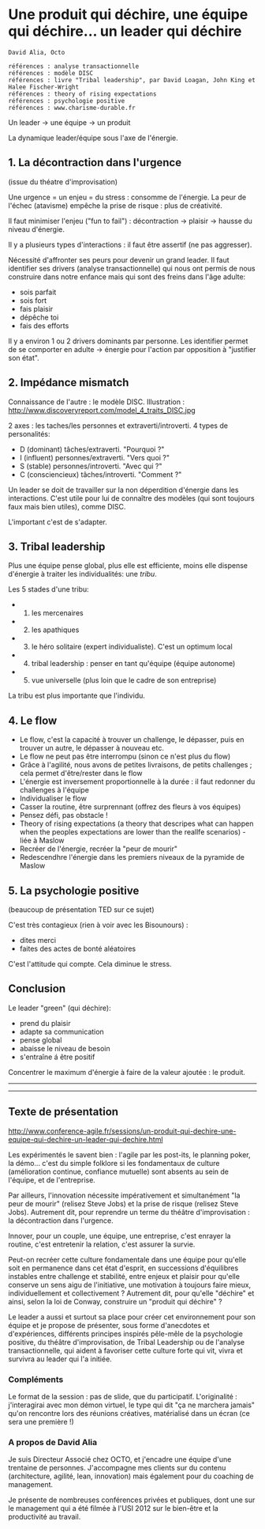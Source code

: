 # Une produit qui déchire, une équipe qui déchire... un leader qui déchire
    David Alia, Octo

    références : analyse transactionnelle
    références : modèle DISC
    références : livre "Tribal leadership", par David Loagan, John King et Halee Fischer-Wright
    références : theory of rising expectations
    références : psychologie positive
    références : www.charisme-durable.fr

Un leader -> une équipe -> un produit

La dynamique leader/équipe sous l'axe de l'énergie.

## 1. La décontraction dans l'urgence
(issue du théatre d'improvisation)

Une urgence = un enjeu = du stress : consomme de l'énergie.
La peur de l'échec (atavisme) empêche la prise de risque : plus de créativité.

Il faut minimiser l'enjeu ("fun to fail") : décontraction -> plaisir -> hausse du niveau d'énergie.

Il y a plusieurs types d'interactions : il faut être assertif (ne pas aggresser).

Nécessité d'affronter ses peurs pour devenir un grand leader. Il faut identifier ses drivers (analyse transactionnelle) qui nous ont permis de nous construire dans notre enfance mais qui sont des freins dans l'âge adulte:
* sois parfait
* sois fort
* fais plaisir
* dépêche toi
* fais des efforts

Il y a environ 1 ou 2 drivers dominants par personne. Les identifier permet de se comporter en adulte -> énergie pour l'action par opposition à "justifier son état".

## 2. Impédance mismatch
Connaissance de l'autre : le modèle DISC. Illustration : http://www.discoveryreport.com/model_4_traits_DISC.jpg

2 axes : les taches/les personnes et extraverti/introverti. 4 types de personalités:
* D (dominant) tâches/extraverti. "Pourquoi ?"
* I (influent) personnes/extraverti. "Vers quoi ?"
* S (stable) personnes/introverti. "Avec qui ?"
* C (consciencieux) tâches/introverti. "Comment ?"

Un leader se doit de travailler sur la non déperdition d'énergie dans les interactions. C'est utile pour lui de connaître des modèles (qui sont toujours faux mais bien utiles), comme DISC.

L'important c'est de s'adapter.

## 3. Tribal leadership
Plus une équipe pense global, plus elle est efficiente, moins elle dispense d'énergie à traiter les individualités: une *tribu*.

Les 5 stades d'une tribu:
* 1. les mercenaires
* 2. les apathiques
* 3. le héro solitaire (expert individualiste). C'est un optimum local
* 4. tribal leadership : penser en tant qu'équipe (équipe autonome)
* 5. vue universelle (plus loin que le cadre de son entreprise)

La tribu est plus importante que l'individu.

## 4. Le flow
* Le flow, c'est la capacité à trouver un challenge, le dépasser, puis en trouver un autre, le dépasser à nouveau etc.
* Le flow ne peut pas être interrompu (sinon ce n'est plus du flow)
* Grâce à l'agilité, nous avons de petites livraisons, de petits challenges ; cela permet d'être/rester dans le flow
* L'énergie est inversement proportionnelle à la durée : il faut redonner du challenges à l'équipe
* Individualiser le flow
* Casser la routine, être surprennant (offrez des fleurs à vos équipes)
* Pensez défi, pas obstacle !
* Theory of rising expectations (a theory that descripes what can happen when the peoples expectations are lower than the reallfe scenarios) - liée à Maslow
* Recréer de l'énergie, recréer la "peur de mourir"
* Redescendhre l'énergie dans les premiers niveaux de la pyramide de Maslow

## 5. La psychologie positive
(beaucoup de présentation TED sur ce sujet)

C'est très contagieux (rien à voir avec les Bisounours) :
* dites merci
* faites des actes de bonté aléatoires

C'est l'attitude qui compte. Cela diminue le stress.

## Conclusion
Le leader "green" (qui déchire):
* prend du plaisir
* adapte sa communication
* pense global
* abaisse le niveau de besoin
* s'entraîne á être positif

Concentrer le maximum d'énergie à faire de la valeur ajoutée : le produit.



----
----
## Texte de présentation
http://www.conference-agile.fr/sessions/un-produit-qui-dechire-une-equipe-qui-dechire-un-leader-qui-dechire.html

Les expérimentés le savent bien : l'agile par les post-its, le planning poker, la démo... c'est du simple folklore si les fondamentaux de culture (amélioration continue, confiance mutuelle) sont absents au sein de l'équipe, et de l'entreprise.

Par ailleurs, l'innovation nécessite impérativement et simultanément "la peur de mourir" (relisez Steve Jobs) et la prise de risque (relisez Steve Jobs). Autrement dit, pour reprendre un terme du théâtre d'improvisation : la décontraction dans l'urgence.

Innover, pour un couple, une équipe, une entreprise, c'est enrayer la routine, c'est entretenir la relation, c'est assurer la survie.

Peut-on recréer cette culture fondamentale dans une équipe pour qu'elle soit en permanence dans cet état d'esprit, en successions d'équilibres instables entre challenge et stabilité, entre enjeux et plaisir pour qu'elle conserve un sens aigu de l'initiative, une motivation à toujours faire mieux, individuellement et collectivement ? Autrement dit, pour qu'elle "déchire" et ainsi, selon la loi de Conway, construire un "produit qui déchire" ?

Le leader a aussi et surtout sa place pour créer cet environnement pour son équipe et je propose de présenter, sous forme d'anecdotes et d'expériences, différents principes inspirés pêle-mêle de la psychologie positive, du théâtre d'improvisation, de Tribal Leadership ou de l'analyse transactionnelle, qui aident à favoriser cette culture forte qui vit, vivra et survivra au leader qui l'a initiée.

### Compléments
Le format de la session : pas de slide, que du participatif. L'originalité : j'interagirai avec mon démon virtuel, le type qui dit "ça ne marchera jamais" qu'on rencontre lors des réunions créatives, matérialisé dans un écran (ce sera une première !)

### A propos de David Alia
Je suis Directeur Associé chez OCTO, et j'encadre une équipe d'une trentaine de personnes. J'accompagne mes clients sur du contenu (architecture, agilité, lean, innovation) mais également pour du coaching de management.

Je présente de nombreuses conférences privées et publiques, dont une sur le management qui a été filmée à l'USI 2012 sur le bien-être et la productivité au travail.
